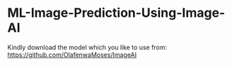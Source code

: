 # ML-Image-Prediction-Using-Image-AI
Kindly download the model which you like to use from:
https://github.com/OlafenwaMoses/ImageAI
